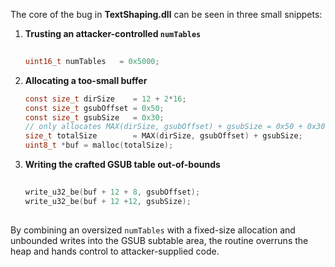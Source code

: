 The core of the bug in **TextShaping.dll** can be seen in three small snippets:

1. **Trusting an attacker-controlled `numTables`**

   ```c
  
   uint16_t numTables   = 0x5000;  
   ```

2. **Allocating a too-small buffer**

   ```c
   const size_t dirSize    = 12 + 2*16;
   const size_t gsubOffset = 0x50;
   const size_t gsubSize   = 0x30;
   // only allocates MAX(dirSize, gsubOffset) + gsubSize = 0x50 + 0x30 = 0x80 bytes
   size_t totalSize        = MAX(dirSize, gsubOffset) + gsubSize;
   uint8_t *buf = malloc(totalSize);
   ```

3. **Writing the crafted GSUB table out-of-bounds**

   ```c
  
   write_u32_be(buf + 12 + 8, gsubOffset);
   write_u32_be(buf + 12 +12, gsubSize);
  
   ```

By combining an oversized `numTables` with a fixed-size allocation and unbounded writes into the GSUB subtable area, the routine overruns the heap and hands control to attacker-supplied code.
